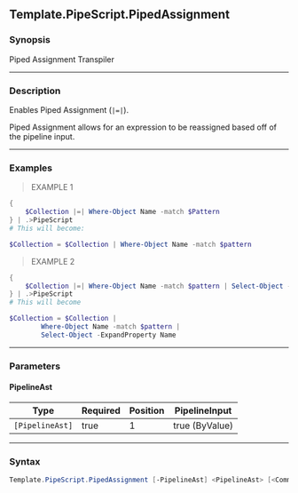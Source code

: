 Template.PipeScript.PipedAssignment
-----------------------------------

### Synopsis
Piped Assignment Transpiler

---

### Description

Enables Piped Assignment (```|=|```).

Piped Assignment allows for an expression to be reassigned based off of the pipeline input.

---

### Examples
> EXAMPLE 1

```PowerShell
{
    $Collection |=| Where-Object Name -match $Pattern
} | .>PipeScript
# This will become:

$Collection = $Collection | Where-Object Name -match $pattern
```
> EXAMPLE 2

```PowerShell
{
    $Collection |=| Where-Object Name -match $pattern | Select-Object -ExpandProperty Name
} | .>PipeScript
# This will become

$Collection = $Collection |
        Where-Object Name -match $pattern |
        Select-Object -ExpandProperty Name
```

---

### Parameters
#### **PipelineAst**

|Type           |Required|Position|PipelineInput |
|---------------|--------|--------|--------------|
|`[PipelineAst]`|true    |1       |true (ByValue)|

---

### Syntax
```PowerShell
Template.PipeScript.PipedAssignment [-PipelineAst] <PipelineAst> [<CommonParameters>]
```
